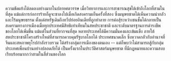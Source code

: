 ความขัดแย้งได้ลดลงอย่างมากในปลายศตวรรษ
เมื่อวิทยาการและการสาธารณสุขได้เข้าถึงโลกที่สามในที่สุด
แม้แต่การก่อการร้ายก็ดูจะซาลงไปเมื่อเกิดสงครามเย็นครั้งที่สอง
ซึ่งมนุษยชาตได้เห็นความน่ากลัวและไร้มนุษยธรรม ตั้งแต่สหรัฐเดิมถึงทวีปย่อยอินเดียที่ถูกทำลาย
การต่อสุ้ระหว่างชนชั้นได้กลายเป็นสงครามทางการเมืองเมื่อทุกประเทศมีสิทธิเท่าเทียมในสหประชาชาติ
และระดับมาตรฐานการดำรงชีพของโลกได้เพิ่มขึ้น แม้แต่ในส่วนที่ยากจนที่สุด
หลายประเทศได้มีความมั่นคงและเข้มแข็ง
ภายใต้สหประชาชาติโครงสร้างใหม่ที่สามารถควบคุมรัฐบาลโลกได้ ประเทศขนาดเล็ก
ซึ่งหวาดกลัวกับอำนาจที่จีนและสหภาพยุโรปกำลังรวบรวม ได้สร้างกลุ่มการเมืองของตนเอง --
แต่ก็พบว่าไม่สามารถสู้กับกลุ่มประเทศเพื่อนบ้านอย่างปลอดภัยได้
เป็นครั้งแรกในประวัติศาสตร์มนุษยชาต
ที่มีกฎหมายและความสงบเรียบร้อยมากกว่าสามในสี่ส่วนของโลก
